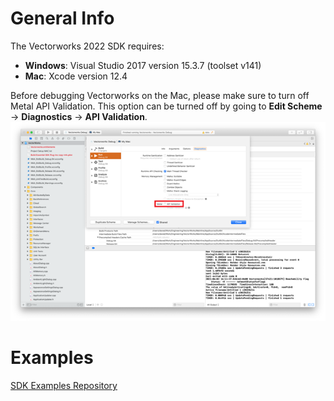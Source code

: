 # General Info

The Vectorworks 2022 SDK requires:
- **Windows**: Visual Studio 2017 version 15.3.7 (toolset v141)  
- **Mac**: Xcode version 12.4

Before debugging Vectorworks on the Mac, please make sure to turn off Metal API Validation. This option can be turned off by going to **Edit Scheme** → **Diagnostics** → **API Validation**.  
![Metal API Validation](images/MetalValidation.png)

# Examples

[SDK Examples Repository](https://github.com/VectorworksDeveloper/SDKExamples)
